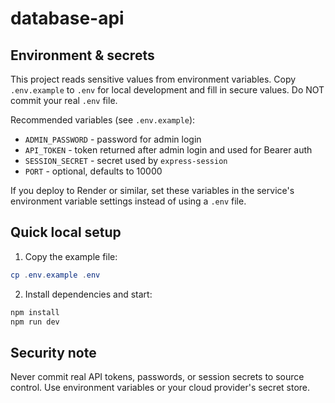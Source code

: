 # database-api

Environment & secrets
----------------------

This project reads sensitive values from environment variables. Copy `.env.example` to `.env` for local development and fill in secure values. Do NOT commit your real `.env` file.

Recommended variables (see `.env.example`):

- `ADMIN_PASSWORD` - password for admin login
- `API_TOKEN` - token returned after admin login and used for Bearer auth
- `SESSION_SECRET` - secret used by `express-session`
- `PORT` - optional, defaults to 10000

If you deploy to Render or similar, set these variables in the service's environment variable settings instead of using a `.env` file.

Quick local setup
-----------------

1. Copy the example file:

```powershell
cp .env.example .env
```

2. Install dependencies and start:

```powershell
npm install
npm run dev
```

Security note
-------------
Never commit real API tokens, passwords, or session secrets to source control. Use environment variables or your cloud provider's secret store.